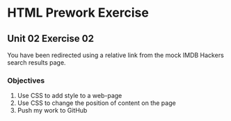 # HTML Prework Exercise
Unit 02 Exercise 02
-----

You have been redirected using a relative link from the mock IMDB Hackers search results page.

### Objectives
1. Use CSS to add style to a web-page
2. Use CSS to change the position of content on the page
3. Push my work to GitHub
